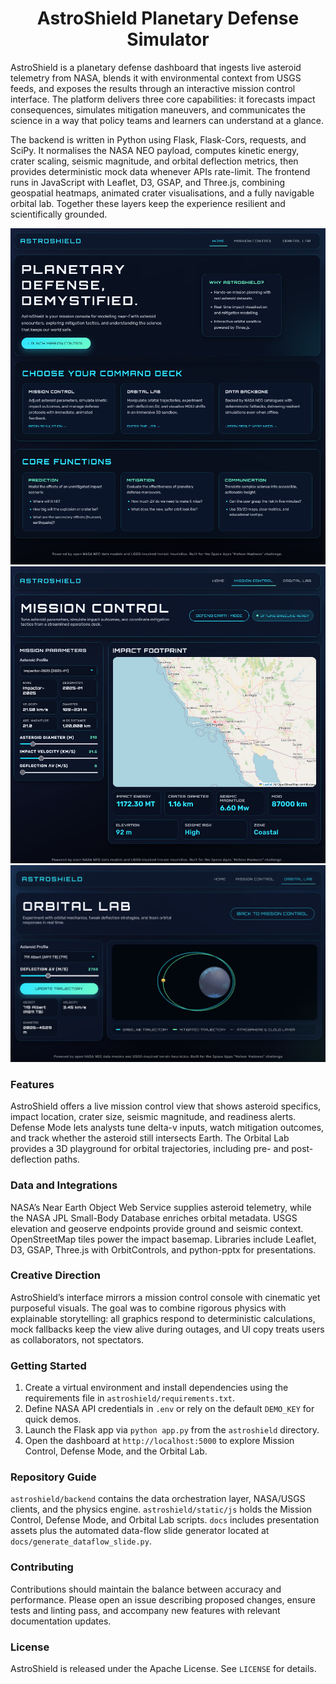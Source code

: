 <div align="center">
	<h1>AstroShield Planetary Defense Simulator</h1>
</div>

AstroShield is a planetary defense dashboard that ingests live asteroid telemetry from NASA, blends it with environmental context from USGS feeds, and exposes the results through an interactive mission control interface. The platform delivers three core capabilities: it forecasts impact consequences, simulates mitigation maneuvers, and communicates the science in a way that policy teams and learners can understand at a glance.

The backend is written in Python using Flask, Flask-Cors, requests, and SciPy. It normalises the NASA NEO payload, computes kinetic energy, crater scaling, seismic magnitude, and orbital deflection metrics, then provides deterministic mock data whenever APIs rate-limit. The frontend runs in JavaScript with Leaflet, D3, GSAP, and Three.js, combining geospatial heatmaps, animated crater visualisations, and a fully navigable orbital lab. Together these layers keep the experience resilient and scientifically grounded.

<div align="center">
	<img src="screenshots/img1.png" alt="Mission Control Dashboard" width="820">
</div>

<div align="center">
	<img src="screenshots/img2.png" alt="Defense Mode Simulation" width="820">
</div>

<div align="center">
	<img src="screenshots/img3.png" alt="Orbital Lab Visualization" width="820">
</div>

### Features

AstroShield offers a live mission control view that shows asteroid specifics, impact location, crater size, seismic magnitude, and readiness alerts. Defense Mode lets analysts tune delta-v inputs, watch mitigation outcomes, and track whether the asteroid still intersects Earth. The Orbital Lab provides a 3D playground for orbital trajectories, including pre- and post-deflection paths.

### Data and Integrations

NASA’s Near Earth Object Web Service supplies asteroid telemetry, while the NASA JPL Small-Body Database enriches orbital metadata. USGS elevation and geoserve endpoints provide ground and seismic context. OpenStreetMap tiles power the impact basemap. Libraries include Leaflet, D3, GSAP, Three.js with OrbitControls, and python-pptx for presentations.

### Creative Direction

AstroShield’s interface mirrors a mission control console with cinematic yet purposeful visuals. The goal was to combine rigorous physics with explainable storytelling: all graphics respond to deterministic calculations, mock fallbacks keep the view alive during outages, and UI copy treats users as collaborators, not spectators.

### Getting Started

1. Create a virtual environment and install dependencies using the requirements file in `astroshield/requirements.txt`.
2. Define NASA API credentials in `.env` or rely on the default `DEMO_KEY` for quick demos.
3. Launch the Flask app via `python app.py` from the `astroshield` directory.
4. Open the dashboard at `http://localhost:5000` to explore Mission Control, Defense Mode, and the Orbital Lab.

### Repository Guide

`astroshield/backend` contains the data orchestration layer, NASA/USGS clients, and the physics engine. `astroshield/static/js` holds the Mission Control, Defense Mode, and Orbital Lab scripts. `docs` includes presentation assets plus the automated data-flow slide generator located at `docs/generate_dataflow_slide.py`.

### Contributing

Contributions should maintain the balance between accuracy and performance. Please open an issue describing proposed changes, ensure tests and linting pass, and accompany new features with relevant documentation updates.

### License

AstroShield is released under the Apache License. See `LICENSE` for details.
